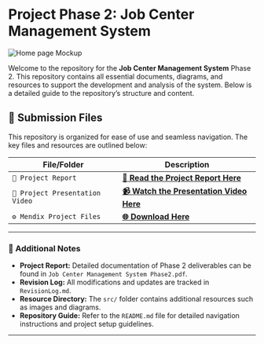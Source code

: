# Project Phase 2: Job Center Management System  

![Home page Mockup](https://github.com/ICT-Mahidol/2024-ITDS262-2-FunFizz/blob/master/phase-2/src/mock-up.png)

Welcome to the repository for the **Job Center Management System** Phase 2. This repository contains all essential documents, diagrams, and resources to support the development and analysis of the system. Below is a detailed guide to the repository’s structure and content.  

## 📂 Submission Files  

This repository is organized for ease of use and seamless navigation. The key files and resources are outlined below:  

| **File/Folder**                     | **Description**                                                                                       |
|-------------------------------------|-------------------------------------------------------------------------------------------------------|
| `📄 Project Report `               |[**📄 Read the Project Report Here**](https://github.com/ICT-Mahidol/2024-ITDS262-2-FunFizz/blob/master/phase-2/Job%20Center%20Management%20Report%20Phase2.pdf)  |
| `🎥 Project Presentation Video`    | [**📹 Watch the Presentation Video Here**](https://youtu.be/b9vdsrM6hVM)  |
| `⚙️ Mendix Project Files`          | [**🌐 Download Here**](https://drive.google.com/file/d/1eSP8roTynD0i3elJ3QdDvatG1PpP-WUU/view?usp=sharing)                                                    |

---

### 📝 Additional Notes  

- **Project Report:** Detailed documentation of Phase 2 deliverables can be found in `Job Center Management System Phase2.pdf`.  
- **Revision Log:** All modifications and updates are tracked in `RevisionLog.md`.  
- **Resource Directory:** The `src/` folder contains additional resources such as images and diagrams.  
- **Repository Guide:** Refer to the `README.md` file for detailed navigation instructions and project setup guidelines.  

---
